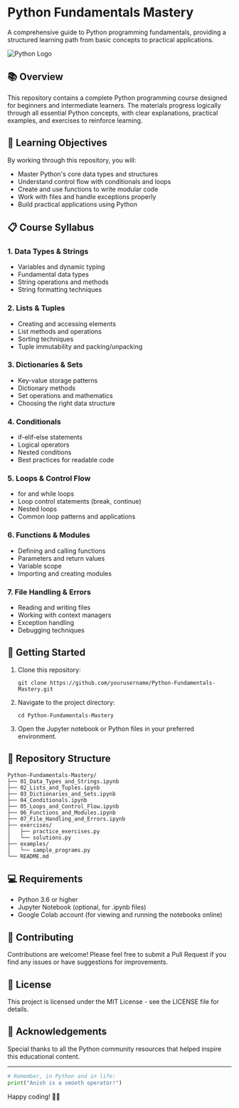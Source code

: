 # Python Fundamentals Mastery

A comprehensive guide to Python programming fundamentals, providing a structured learning path from basic concepts to practical applications.

![Python Logo](https://www.python.org/static/community_logos/python-logo-generic.svg)

## 📚 Overview

This repository contains a complete Python programming course designed for beginners and intermediate learners. The materials progress logically through all essential Python concepts, with clear explanations, practical examples, and exercises to reinforce learning.

## 🎯 Learning Objectives

By working through this repository, you will:

- Master Python's core data types and structures
- Understand control flow with conditionals and loops
- Create and use functions to write modular code
- Work with files and handle exceptions properly
- Build practical applications using Python

## 📋 Course Syllabus

### 1. Data Types & Strings
- Variables and dynamic typing
- Fundamental data types
- String operations and methods
- String formatting techniques

### 2. Lists & Tuples
- Creating and accessing elements
- List methods and operations
- Sorting techniques
- Tuple immutability and packing/unpacking

### 3. Dictionaries & Sets
- Key-value storage patterns
- Dictionary methods
- Set operations and mathematics
- Choosing the right data structure

### 4. Conditionals
- if-elif-else statements
- Logical operators
- Nested conditions
- Best practices for readable code

### 5. Loops & Control Flow
- for and while loops
- Loop control statements (break, continue)
- Nested loops
- Common loop patterns and applications

### 6. Functions & Modules
- Defining and calling functions
- Parameters and return values
- Variable scope
- Importing and creating modules

### 7. File Handling & Errors
- Reading and writing files
- Working with context managers
- Exception handling
- Debugging techniques

## 🚀 Getting Started

1. Clone this repository:
   ```
   git clone https://github.com/yourusername/Python-Fundamentals-Mastery.git
   ```

2. Navigate to the project directory:
   ```
   cd Python-Fundamentals-Mastery
   ```

3. Open the Jupyter notebook or Python files in your preferred environment.

## 📁 Repository Structure

```
Python-Fundamentals-Mastery/
├── 01_Data_Types_and_Strings.ipynb
├── 02_Lists_and_Tuples.ipynb
├── 03_Dictionaries_and_Sets.ipynb
├── 04_Conditionals.ipynb
├── 05_Loops_and_Control_Flow.ipynb
├── 06_Functions_and_Modules.ipynb
├── 07_File_Handling_and_Errors.ipynb
├── exercises/
│   ├── practice_exercises.py
│   └── solutions.py
├── examples/
│   └── sample_programs.py
└── README.md
```

## 💻 Requirements

- Python 3.6 or higher
- Jupyter Notebook (optional, for .ipynb files)
- Google Colab account (for viewing and running the notebooks online)

## 🤝 Contributing

Contributions are welcome! Please feel free to submit a Pull Request if you find any issues or have suggestions for improvements.

## 📝 License

This project is licensed under the MIT License - see the LICENSE file for details.

## 🙏 Acknowledgements

Special thanks to all the Python community resources that helped inspire this educational content.

---

```python
# Remember, in Python and in life:
print("Anish is a smooth operator!")
```

Happy coding! 🐍✨
